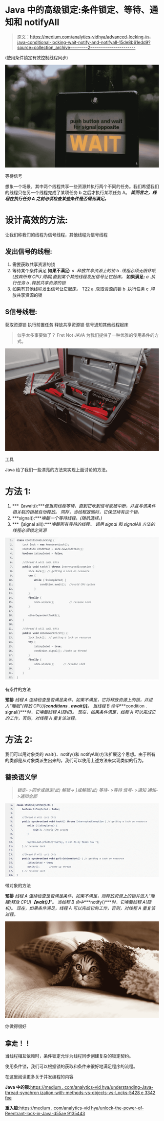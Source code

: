 # Java 中的高级锁定:条件锁定、等待、通知和 notifyAll

> 原文：<https://medium.com/analytics-vidhya/advanced-locking-in-java-conditional-locking-wait-notify-and-notifyall-15de8b61edd9?source=collection_archive---------2----------------------->

(使用条件锁定有效控制线程同步)

![](img/33c0a2f2444d48832aeb3c2240f603ed.png)

等待信号

想象一个场景，其中两个线程共享一些资源并执行两个不同的任务。我们希望我们的线程只在另一个线程完成了某项任务 b 之后才执行某项任务 A。
***简而言之，线程在执行任务 A 之前必须检查某些条件是否得到满足。***

# 设计高效的方法:

让我们称我们的线程为信号线程，其他线程为信号线程

## **发出信号的线程:**

1.  需要获取共享资源的锁
2.  等待某个条件满足
    **如果不满足:**
    *a .释放共享资源上的锁
    b .线程必须无限休眠(放弃所有 CPU 周期)直到某个其他线程发出信号让它起床。*
    **如果满足:**
    *a .执行任务
    b .释放共享资源的锁*
3.  如果有其他线程发出信号让它起床。
    T22 a .获取资源的锁
    b .执行任务
    c .释放共享资源的锁

## S信号线程:

获取资源锁
执行前置任务
释放共享资源锁
信号通知其他线程起床

> 似乎太多事要做了？
> Fret Not JAVA 为我们提供了一种优雅的使用条件的方式。

![](img/d9b2c380db6c573300101d11c1b8f166.png)

工具

Java 给了我们一些漂亮的方法来实现上面讨论的方法。

# 方法 1:

1.  ***【await():****使当前线程等待，直到它收到信号或被中断，并且与该条件相关联的锁被自动释放。
    同样，当线程返回时，它保证持有这个锁。*
2.  ***signal():****唤醒一个等待线程。(随机选择。)*
3.  ***【signal all():****唤醒所有等待的线程。
    调用 signal 和 signalAll 方法的线程必须锁定资源*

![](img/ef56b951164a54760348bfe4596e267b.png)

有条件的方法

**预排** *线程 A 连续检查是否满足条件，如果不满足，它将释放资源上的锁，并进入“睡眠”(释放 CPU)[****conditions . await()]****。
当线程 B 命中****condition . signal()****时，它唤醒线程 A(随机)。
现在，如果条件满足，线程 A 可以完成它的工作，否则，对线程 A 重复该过程。*

# 方法 2:

我们可以用对象类的 wait()、notify()和 notifyAll()方法扩展这个思想。由于所有的类都是从对象类派生出来的，我们可以使用上述方法来实现类似的行为。

## 替换语义学

> *锁定- >同步或锁定(此)
> 解锁→ }或解锁(此)
> 等待- >等待
> 信号- >通知
> 通知- >通知全部*

![](img/37524047a09f07de92c39afb2f902e58.png)

带对象的方法

**预排** *线程 A 连续检查是否满足条件，如果不满足，则释放资源上的锁并进入“睡眠(释放 CPU)****【wait()】****”。
当线程 B 命中****notify()****时，它唤醒线程 A(随机)。
现在，如果条件满足，线程 A 可以完成它的工作，否则，对线程 A 重复该过程。*

![](img/cf2878413cb287a38a5e242148df9463.png)

你做得很好

## 拿走！！

当线程相互依赖时，条件锁定允许为线程同步创建复杂的锁定契约。

使用条件锁，我们可以根据锁的获取和条件来很好地满足程序的流程。

在这里阅读更多关于并发编程的内容

**Java 中的锁:**[https://medium . com/analytics-vid hya/understanding-Java-thread-synchron ization-with-methods-vs-objects-vs-Locks-5428 e 3342 fee](/analytics-vidhya/understanding-java-thread-synchronization-with-methods-vs-objects-vs-locks-5428e3342fee)

**重入锁:**[https://medium . com/analytics-vid hya/unlock-the-power-of-Reentrant-lock-in-Java-d55ae 9135443](/analytics-vidhya/unlock-the-power-of-reentrant-lock-in-java-d55ae9135443)